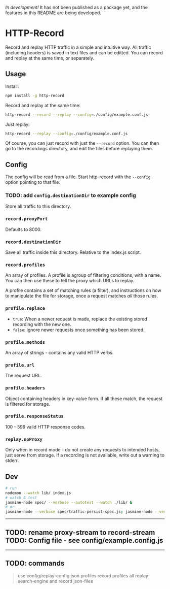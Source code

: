 *In development!* It has not been published as a package yet, and the features in this README are being developed.

HTTP-Record
===========

Record and replay HTTP traffic in a simple and intuitive 
way. All traffic (including headers) is saved in text files and can be 
editted. You can record and replay at the same time, or separately.


Usage
-----

Install:
  ```bash
  npm install -g http-record
  ```

Record and replay at the same time:
  ```bash
  http-record --record --replay --config=./config/example.conf.js
  ```

Just replay:
  ```bash
  http-record --replay --config=./config/example.conf.js
  ```

Of course, you can just record with just the `--record` option. You can then go 
to the recordings directory, and edit the files before replaying them.


Config
------

The config will be read from a file. Start http-record with the `--config` option
pointing to that file.

### TODO: add `config.destinationDir` to example config
Store all traffic to this directory.

### `record.proxyPort`
Defaults to 8000.

### `record.destinationDir`
Save all traffic inside this directory. Relative to the index.js script.

### `record.profiles`
An array of profiles. A profile is agroup of filtering conditions, with a name. You
can then use these to tell the proxy which URLs to replay.

A profile contains a set of matching rules (a filter), and instructions on how to manipulate
the file for storage, once a request matches *all* those rules.

### `profile.replace`
+ `true`: When a newer request is made, replace the existing stored recording with the new one.
+ `false`: ignore newer requests once something has been stored.

### `profile.methods`
An array of strings - contains any valid HTTP verbs.

### `profile.url`
The request URL.

### `profile.headers`
Object containing headers in key-value form. If all these match, the request is filtered
for storage.

### `profile.responseStatus`
100 - 599 valid HTTP response codes.


### `replay.noProxy`
Only when in record mode - do not create any requests to intended hosts, just serve from
storage. If a recording is not available, write out a warning to stderr.



Dev
---
  ```bash
  # run
  nodemon --watch lib/ index.js
  # watch & test
  jasmine-node spec/ --verbose --autotest --watch ./lib/ &
  # or
  jasmine-node --verbose spec/traffic-persist-spec.js; jasmine-node --verbose spec/proxy-stream-spec.js
  ```


---
TODO: rename proxy-stream to record-stream
TODO: Config file - see config/example.config.js
---

---
TODO: commands
---

> use config/replay-config.json
> profiles
> record profiles all
> replay search-engine and record json-files
